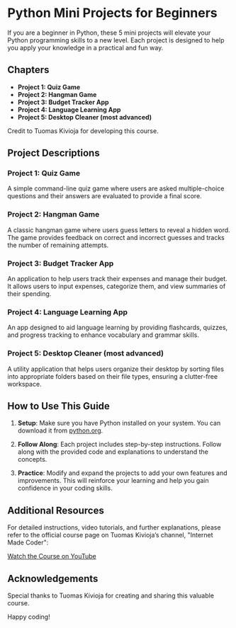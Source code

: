 # Python Mini Projects for Beginners

If you are a beginner in Python, these 5 mini projects will elevate your Python programming skills to a new level. Each project is designed to help you apply your knowledge in a practical and fun way.

## Chapters

- **Project 1: Quiz Game**
- **Project 2: Hangman Game**
- **Project 3: Budget Tracker App**
- **Project 4: Language Learning App**
- **Project 5: Desktop Cleaner (most advanced)**

Credit to Tuomas Kivioja for developing this course.

## Project Descriptions

### Project 1: Quiz Game

A simple command-line quiz game where users are asked multiple-choice questions and their answers are evaluated to provide a final score.

### Project 2: Hangman Game

A classic hangman game where users guess letters to reveal a hidden word. The game provides feedback on correct and incorrect guesses and tracks the number of remaining attempts.

### Project 3: Budget Tracker App

An application to help users track their expenses and manage their budget. It allows users to input expenses, categorize them, and view summaries of their spending.

### Project 4: Language Learning App

An app designed to aid language learning by providing flashcards, quizzes, and progress tracking to enhance vocabulary and grammar skills.

### Project 5: Desktop Cleaner (most advanced)

A utility application that helps users organize their desktop by sorting files into appropriate folders based on their file types, ensuring a clutter-free workspace.

## How to Use This Guide

1. **Setup**: Make sure you have Python installed on your system. You can download it from [python.org](https://www.python.org/).

2. **Follow Along**: Each project includes step-by-step instructions. Follow along with the provided code and explanations to understand the concepts.

3. **Practice**: Modify and expand the projects to add your own features and improvements. This will reinforce your learning and help you gain confidence in your coding skills.

## Additional Resources

For detailed instructions, video tutorials, and further explanations, please refer to the official course page on Tuomas Kivioja’s channel, "Internet Made Coder":

[Watch the Course on YouTube](https://www.youtube.com/watch?v=4TZ1K8EHT2M)

## Acknowledgements

Special thanks to Tuomas Kivioja for creating and sharing this valuable course.

Happy coding!